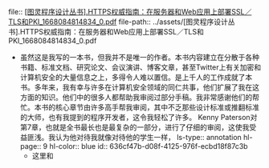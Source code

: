 file:: [[图灵程序设计丛书].HTTPS权威指南：在服务器和Web应用上部署SSL／TLS和PKI_1668084814834_0.pdf](../assets/[图灵程序设计丛书].HTTPS权威指南：在服务器和Web应用上部署SSL／TLS和PKI_1668084814834_0.pdf)
file-path:: ../assets/[图灵程序设计丛书].HTTPS权威指南：在服务器和Web应用上部署SSL／TLS和PKI_1668084814834_0.pdf

- 虽然这是我写的一本书，但我并不是唯一的作者。本书内容建立在分散于各种书籍、标准文档、研究论文、会议演讲、博客文章，甚至Twitter上有关加密和计算机安全的大量信息之上，多得令人难以置信。是上千人的工作成就了本书。多年来，我有幸与许多在计算机安全领域的同仁共事，他们扩展了我在这方面的知识。他们中的很多人都帮助我审阅过部分手稿。我非常感谢他们的帮忙。本书的核心章节由许多高手帮我审阅，其中不乏那些设计标准或推翻标准的大师，也有我提到的程序开发者，这令我轻松了许多。 Kenny Paterson对第7章，也就是全书最长也是最复杂的一部分，进行了仔细的审阅，这使我受益匪浅。我认为他对待我就像对待他的学生一样，
  ls-type:: annotation
  hl-page:: 9
  hl-color:: blue
  id:: 636cf47b-d08f-4125-976f-ecbd18f87c3b
	- 这里和